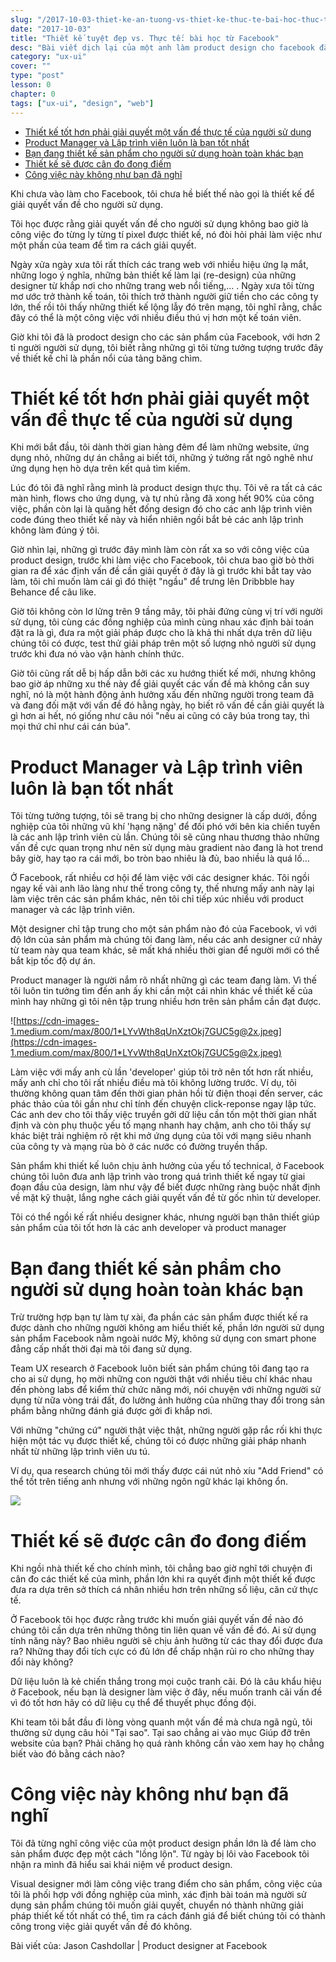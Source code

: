 ```yaml
---
slug: "/2017-10-03-thiet-ke-an-tuong-vs-thiet-ke-thuc-te-bai-hoc-thuc-te"
date: "2017-10-03"
title: "Thiết kế tuyệt đẹp vs. Thực tế: bài học từ Facebook"
desc: "Bài viết dịch lại của một anh làm product design cho facebook đăng tải trên medium"
category: "ux-ui"
cover: ""
type: "post"
lesson: 0
chapter: 0
tags: ["ux-ui", "design", "web"]
---
```


<!-- TOC -->

- [Thiết kế tốt hơn phải giải quyết một vấn đề thực tế của người sử dụng](#thiết-kế-tốt-hơn-phải-giải-quyết-một-vấn-đề-thực-tế-của-người-sử-dụng)
- [Product Manager và Lập trình viên luôn là bạn tốt nhất](#product-manager-và-lập-trình-viên-luôn-là-bạn-tốt-nhất)
- [Bạn đang thiết kế sản phẩm cho người sử dụng hoàn toàn khác bạn](#bạn-đang-thiết-kế-sản-phẩm-cho-người-sử-dụng-hoàn-toàn-khác-bạn)
- [Thiết kế sẽ được cân đo đong điếm](#thiết-kế-sẽ-được-cân-đo-đong-điếm)
- [Công việc này không như bạn đã nghĩ](#công-việc-này-không-như-bạn-đã-nghĩ)

<!-- /TOC -->

Khi chưa vào làm cho Facebook, tôi chưa hề biết thế nào gọi là thiết kế để giải quyết vấn đề cho người sử dụng.

Tôi học được rằng giải quyết vấn đề cho người sử dụng không bao giờ là công việc đo từng ly từng tí pixel được thiết kế, nó đòi hỏi phải làm việc như một phần của team để tìm ra cách giải quyết.

Ngày xửa ngày xưa tôi rất thích các trang web với nhiều hiệu ứng lạ mắt, những logo ý nghĩa, những bản thiết kế làm lại (re-design) của những designer từ khắp nơi cho những trang web nổi tiếng,... . Ngày xưa tôi từng mơ ước trở thành kế toán, tôi thích trở thành người giữ tiền cho các công ty lớn, thế rồi tôi thấy những thiết kế lộng lẫy đó trên mạng, tôi nghĩ rằng, chắc đây có thể là một công việc với nhiều điều thú vị hơn một kế toán viên.

Giờ khi tôi đã là prodoct design cho các sản phẩm của Facebook, với hơn 2 tỉ người người sử dụng, tôi biết rằng những gì tôi từng tưởng tượng trước đây về thiết kế chỉ là phần nổi của tảng băng chìm.

# Thiết kế tốt hơn phải giải quyết một vấn đề thực tế của người sử dụng

Khi mới bắt đầu, tôi dành thời gian hàng đêm để làm những website, ứng dụng nhỏ, những dự án chẳng ai biết tới, những ý tưởng rất ngô nghê như ứng dụng hẹn hò dựa trên kết quả tìm kiếm.

Lúc đó tôi đã nghĩ rằng mình là product design thực thụ. Tôi vẽ ra tất cả các màn hình, flows cho ứng dụng, và tự nhủ rằng đã xong hết 90% của công việc, phần còn lại là quăng hết đống design đó cho các anh lập trình viên code đúng theo thiết kế này và hiển nhiên ngồi bắt bẻ các anh lập trình không làm đúng ý tôi.

Giờ nhìn lại, những gì trước đây mình làm còn rất xa so với công việc của product design, trước khi làm việc cho Facebook, tôi chưa bao giờ bỏ thời gian ra để xác định vấn đề cần giải quyết ở đây là gì trước khi bắt tay vào làm, tôi chỉ muốn làm cái gì đó thiệt "ngầu" để trưng lên Dribbble hay Behance để câu like.

Giờ tôi không còn lơ lửng trên 9 tầng mây, tôi phải đứng cùng vị trí với người sử dụng, tôi cùng các đồng nghiệp của mình cùng nhau xác định bài toán đặt ra là gì, đưa ra một giải pháp được cho là khả thi nhất dựa trên dữ liệu chúng tôi có được, test thử giải pháp trên một số lượng nhỏ người sử dụng trước khi đưa nó vào vận hành chính thức.

Giờ tôi cũng rất dễ bị hấp dẫn bởi các xu hướng thiết kế mới, nhưng không bao giờ áp những xu thế này để giải quyết các vấn đề mà không cần suy nghĩ, nó là một hành động ảnh hưởng xấu đến những người trong team đã và đang đối mặt với vấn đề đó hằng ngày, họ biết rõ vấn đề cần giải quyết là gì hơn ai hết, nó giống như câu nói "nếu ai cũng có cây búa trong tay, thì mọi thứ chỉ như cái cán búa".

# Product Manager và Lập trình viên luôn là bạn tốt nhất

Tôi từng tưởng tượng, tôi sẽ trang bị cho những designer là cấp dưới, đồng nghiệp của tôi những vũ khí 'hạng nặng' để đối phó với bên kia chiến tuyến là các anh lập trình viên cù lần. Chúng tôi sẽ cũng nhau thương thảo những vấn đề cực quan trọng như nên sử dụng màu gradient nào đang là hot trend bây giờ, hay tạo ra cái mới, bo tròn bao nhiêu là đủ, bao nhiều là quá lố...

Ở Facebook, rất nhiều cơ hội để làm việc với các designer khác. Tôi ngồi ngay kế vài anh lão làng như thế trong công ty, thế nhưng mấy anh này lại làm việc trên các sản phẩm khác, nên tôi chỉ tiếp xúc nhiều với product manager và các lập trình viên.

Một designer chỉ tập trung cho một sản phẩm nào đó của Facebook, vì với độ lớn của sản phẩm mà chúng tôi đang làm, nếu các anh designer cứ nhảy từ team này qua team khác, sẽ mất khá nhiều thời gian để người mới có thể bắt kịp tốc độ dự án.

Product manager là người nắm rõ nhất những gì các team đang làm. Vì thế tôi luôn tin tưởng tìm đến anh ấy khi cần một cái nhìn khác về thiết kế của mình hay những gì tôi nên tập trung nhiều hơn trên sản phẩm cần đạt được.

![https://cdn-images-1.medium.com/max/800/1*LYvWth8qUnXztOkj7GUC5g@2x.jpeg](https://cdn-images-1.medium.com/max/800/1*LYvWth8qUnXztOkj7GUC5g@2x.jpeg)

Làm việc với mấy anh cù lần 'developer' giúp tôi trở nên tốt hơn rất nhiều, mấy anh chỉ cho tôi rất nhiều điều mà tôi không lường trước. Ví dụ, tôi thường không quan tâm đến thời gian phản hồi từ điện thoại đến server, các phác thảo của tôi gần như chỉ tính đến chuyện click-reponse ngay lập tức. Các anh dev cho tôi thấy việc truyền gởi dữ liệu cần tốn một thời gian nhất định và còn phụ thuộc yếu tố mạng nhanh hay chậm, anh cho tôi thấy sự khác biệt trải nghiệm rõ rệt khi mở ứng dụng của tôi với mạng siêu nhanh của công ty và mạng rùa bò ở các nước có đường truyền thấp.

Sản phẩm khi thiết kế luôn chịu ảnh hưởng của yếu tố technical, ở Facebook chúng tôi luôn đưa anh lập trình vào trong quá trình thiết kế ngay từ giai đoạn đầu của design, làm như vậy để biết được những ràng buộc nhất định về mặt kỹ thuật, lắng nghe cách giải quyết vấn đề từ gốc nhìn từ developer.

Tôi có thể ngồi kế rất nhiều designer khác, nhưng người bạn thân thiết giúp sản phẩm của tôi tốt hơn là các anh developer và product manager

# Bạn đang thiết kế sản phẩm cho người sử dụng hoàn toàn khác bạn

Trừ trường hợp bạn tự làm tự xài, đa phần các sản phẩm được thiết kế ra được dành cho những người không am hiểu thiết kế, phần lớn người sử dụng sản phẩm Facebook nằm ngoài nước Mỹ, không sử dụng con smart phone đẳng cấp nhất thời đại mà tôi đang sử dụng.

Team UX research ở Facebook luôn biết sản phẩm chúng tôi đang tạo ra cho ai sử dụng, họ mời những con người thật với nhiều tiêu chí khác nhau đến phòng labs để kiểm thử chức năng mới, nói chuyện với những người sử dụng từ nữa vòng trái đất, đo lường ảnh hưởng của những thay đổi trong sản phẩm bằng những đánh giá được gởi đi khắp nơi.

Với những "chứng cứ" người thật việc thật, những người gặp rắc rối khi thực hiện một tác vụ được thiết kế, chúng tôi có được những giải pháp nhanh nhất từ những lập trình viên ưu tú.

Ví dụ, qua research chúng tôi mới thấy được cái nút nhỏ xíu "Add Friend" có thể tốt trên tiếng anh nhưng với những ngôn ngữ khác lại không ổn.

![](https://cdn-images-1.medium.com/max/800/1*Ir4lwTDLoV0LZVobw94AAQ.png)

# Thiết kế sẽ được cân đo đong điếm

Khi ngồi nhà thiết kế cho chính mình, tôi chẳng bao giờ nghĩ tới chuyện đi cân đo các thiết kế của mình, phần lớn khi ra quyết định một thiết kế được đưa ra dựa trên sở thích cá nhân nhiều hơn trên những số liệu, căn cứ thực tế.

Ở Facebook tôi học được rằng trước khi muốn giải quyết vấn đề nào đó chúng tôi cần dựa trên những thông tin liên quan về vấn đề đó. Ai sử dụng tính năng này? Bao nhiêu người sẽ chịu ảnh hưởng từ các thay đổi được đưa ra? Những thay đổi tích cực có đủ lớn để chấp nhận rủi ro cho những thay đổi này không?

Dữ liệu luôn là kẻ chiến thắng trong mọi cuộc tranh cãi. Đó là câu khẩu hiệu ở Facebook, nếu bạn là designer làm việc ở đây, nếu muốn tranh cãi vấn đề vì đó tốt hơn hãy có dữ liệu cụ thể để thuyết phục đồng đội.

Khi team tôi bắt đầu đi lòng vòng quanh một vấn đề mà chưa ngã ngủ, tôi thường sử dụng câu hỏi "Tại sao". Tại sao chẳng ai vào mục Giúp đỡ trên website của bạn? Phải chăng họ quá rành không cần vào xem hay họ chẳng biết vào đó bằng cách nào?

# Công việc này không như bạn đã nghĩ

Tôi đã từng nghĩ công việc của một product design phần lớn là để làm cho sản phẩm được đẹp một cách "lồng lộn". Từ ngày bị lôi vào Facebook tôi nhận ra mình đã hiểu sai khái niệm về product design.

Visual designer mới làm công việc trang điểm cho sản phẩm, công việc của tôi là phối hợp với đồng nghiệp của mình, xác định bài toán mà người sử dụng sản phẩm chúng tôi muốn giải quyết, chuyển nó thành những giải pháp thiết kế tốt nhất có thể, tìm ra cách đánh giá để biết chúng tôi có thành công trong việc giải quyết vấn đề đó không.

Bài viết của: Jason Cashdollar | Product designer at Facebook

